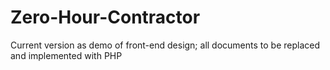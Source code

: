 # Zero-Hour-Contractor

Current version as demo of front-end design; all documents to be replaced and implemented with PHP
